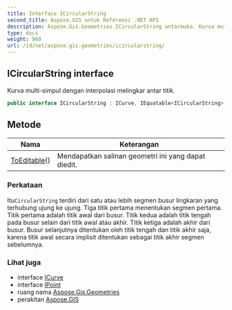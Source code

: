 ```yaml
---
title: Interface ICircularString
second_title: Aspose.GIS untuk Referensi .NET API
description: Aspose.Gis.Geometries.ICircularString antarmuka. Kurva multisimpul dengan interpolasi melingkar antar titik.
type: docs
weight: 960
url: /id/net/aspose.gis.geometries/icircularstring/
---
```

## ICircularString interface

Kurva multi-simpul dengan interpolasi melingkar antar titik.

```csharp
public interface ICircularString : ICurve, IEquatable<ICircularString>, IReadOnlyList<IPoint>
```

## Metode

| Nama | Keterangan |
| --- | --- |
| [ToEditable](../../aspose.gis.geometries/icircularstring/toeditable/)() | Mendapatkan salinan geometri ini yang dapat diedit. |

### Perkataan

Itu`CircularString` terdiri dari satu atau lebih segmen busur lingkaran yang terhubung ujung ke ujung. Tiga titik pertama menentukan segmen pertama. Titik pertama adalah titik awal dari busur. Titik kedua adalah titik tengah pada busur selain dari titik awal atau akhir. Titik ketiga adalah akhir dari busur. Busur selanjutnya ditentukan oleh titik tengah dan titik akhir saja, karena titik awal secara implisit ditentukan sebagai titik akhir segmen sebelumnya.

### Lihat juga

* interface [ICurve](../icurve/)
* interface [IPoint](../ipoint/)
* ruang nama [Aspose.Gis.Geometries](../../aspose.gis.geometries/)
* perakitan [Aspose.GIS](../../)


